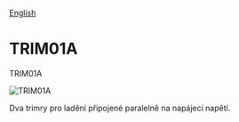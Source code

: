 
[English](./README.md)
<!--- module --->
# TRIM01A
<!--- Emodule --->

<!--- subtitle --->TRIM01A<!--- Esubtitle --->

![TRIM01A](/doc/img/TRIM01A_QRcode.png)

<!--- description --->Dva trimry pro ladění připojené paralelně na napájecí napětí.<!--- Edescription --->
            